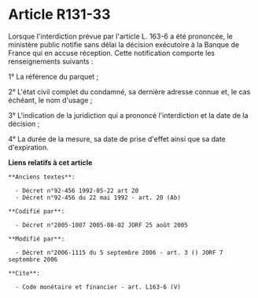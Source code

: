 # Article R131-33

Lorsque l'interdiction prévue par l'article L. 163-6 a été prononcée, le ministère public notifie sans délai la décision
exécutoire à la Banque de France qui en accuse réception. Cette notification comporte les renseignements suivants : 

1° La référence du parquet ; 

2° L'état civil complet du condamné, sa dernière adresse connue et, le cas échéant, le nom d'usage ; 

3° L'indication de la juridiction qui a prononcé l'interdiction et la date de la décision ; 

4° La durée de la mesure, sa date de prise d'effet ainsi que sa date d'expiration.

**Liens relatifs à cet article**

	**Anciens textes**:

	  - Décret n°92-456 1992-05-22 art 20
	  - Décret n°92-456 du 22 mai 1992 - art. 20 (Ab)

	**Codifié par**:

	  - Décret n°2005-1007 2005-08-02 JORF 25 août 2005

	**Modifié par**:

	  - Décret n°2006-1115 du 5 septembre 2006 - art. 3 () JORF 7 septembre 2006

	**Cite**:

	  - Code monétaire et financier - art. L163-6 (V)
